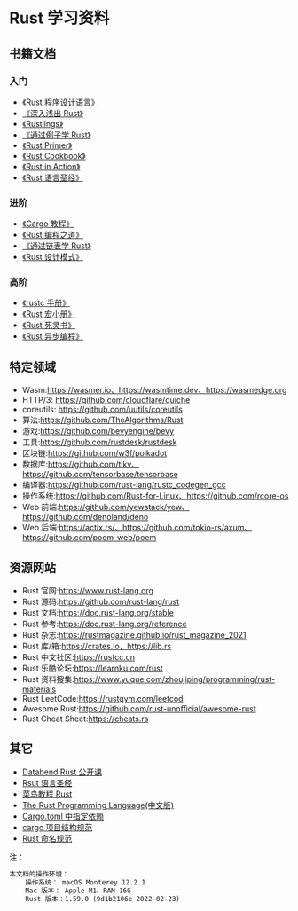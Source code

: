 # Rust 学习资料

## 书籍文档

### 入门

- [《Rust 程序设计语言》](https://kaisery.github.io/trpl-zh-cn/)
- [《深入浅出 Rust》](https://book.douban.com/subject/30312231/)
- [《Rustlings》](https://github.com/rust-lang/rustlings)
- [《通过例子学 Rust》](https://rust-by-example.budshome.com)
- [《Rust Primer》](https://rustcc.gitbooks.io/rustprimer/content/)
- [《Rust Cookbook》](https://rust-cookbook.budshome.com)
- [《Rust in Action》](https://book.douban.com/subject/27099617/)
- [《Rust 语言圣经》](https://course.rs)

### 进阶

- [《Cargo 教程》](https://learnku.com/docs/cargo-book/2018)
- [《Rust 编程之道》](https://book.douban.com/subject/30418895/)
- [《通过链表学 Rust》](https://rust-unofficial.github.io/too-many-lists/)
- [《Rust 设计模式》](https://github.com/chuxiuhong/chuxiuhong-rust-patterns-zh)

### 高阶

- [《rustc 手册》](https://learnku.com/docs/rustc-book/2020)
- [《Rust 宏小册》](https://www.bookstack.cn/read/DaseinPhaos-tlborm-chinese/README.md)
- [《Rust 死灵书》](https://learnku.com/docs/nomicon/2018)
- [《Rust 异步编程》](https://learnku.com/docs/async-book/2018)

## 特定领域

- Wasm:<https://wasmer.io、https://wasmtime.dev、https://wasmedge.org>
- HTTP/3: <https://github.com/cloudflare/quiche>
- coreutils: <https://github.com/uutils/coreutils>
- 算法:<https://github.com/TheAlgorithms/Rust>
- 游戏:<https://github.com/bevyengine/bevy>
- 工具:<https://github.com/rustdesk/rustdesk>
- 区块链:<https://github.com/w3f/polkadot>
- 数据库:<https://github.com/tikv、https://github.com/tensorbase/tensorbase>
- 编译器:<https://github.com/rust-lang/rustc_codegen_gcc>
- 操作系统:<https://github.com/Rust-for-Linux、https://github.com/rcore-os>
- Web 前端:<https://github.com/yewstack/yew、https://github.com/denoland/deno>
- Web 后端:<https://actix.rs/、https://github.com/tokio-rs/axum、https://github.com/poem-web/poem>

## 资源网站

- Rust 官网:<https://www.rust-lang.org>
- Rust 源码:<https://github.com/rust-lang/rust>
- Rust 文档:<https://doc.rust-lang.org/stable>
- Rust 参考:<https://doc.rust-lang.org/reference>
- Rust 杂志:<https://rustmagazine.github.io/rust_magazine_2021>
- Rust 库/箱:<https://crates.io、https://lib.rs>
- Rust 中文社区:<https://rustcc.cn>
- Rust 乐酷论坛:<https://learnku.com/rust>
- Rust 资料搜集:<https://www.yuque.com/zhoujiping/programming/rust-materials>
- Rust LeetCode:<https://rustgym.com/leetcod>
- Awesome Rust:<https://github.com/rust-unoﬀicial/awesome-rust>
- Rust Cheat Sheet:<https://cheats.rs>

## 其它

- [Databend Rust 公开课](https://www.bilibili.com/video/BV1mg411778g?spm_id_from=333.999.0.0)
- [Rsut 语言圣经](https://course.rs)
- [菜鸟教程 Rust](https://m.runoob.com/rust/rust-tutorial.html)
- [The Rust Programming Language(中文版)](https://kaisery.github.io/trpl-zh-cn/)
- [Cargo.toml 中指定依赖](https://course.rs/cargo/reference/specify-deps.html)
- [cargo 项目结构规范](https://course.rs/cargo/guide/package-layout.html)
- [Rust 命名规范](https://course.rs/practice/naming.html)

注：

```txt
本文档的操作环境：  
    操作系统： macOS Monterey 12.2.1
    Mac 版本： Apple M1、RAM 16G
    Rust 版本：1.59.0 (9d1b2106e 2022-02-23)
```
